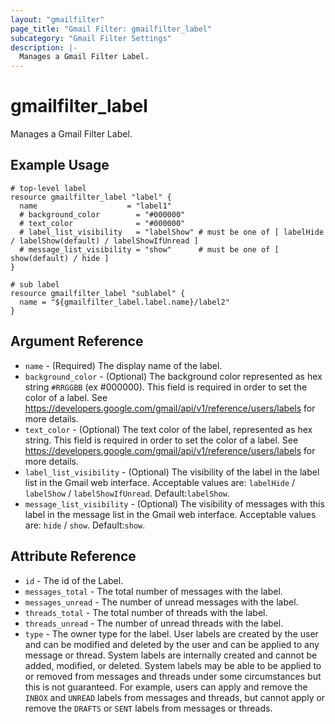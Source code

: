 ```yaml
---
layout: "gmailfilter"
page_title: "Gmail Filter: gmailfilter_label"
subcategory: "Gmail Filter Settings"
description: |-
  Manages a Gmail Filter Label.
---
```


# gmailfilter_label

Manages a Gmail Filter Label.

## Example Usage

```hcl
# top-level label
resource gmailfilter_label "label" {
  name                    = "label1"
  # background_color        = "#000000"
  # text_color              = "#000000"
  # label_list_visibility   = "labelShow" # must be one of [ labelHide / labelShow(default) / labelShowIfUnread ]
  # message_list_visibility = "show"      # must be one of [ show(default) / hide ]
}

# sub label
resource gmailfilter_label "sublabel" {
  name = "${gmailfilter_label.label.name}/label2"
}
```
## Argument Reference

* `name` - (Required) The display name of the label.
* `background_color` - (Optional) The background color represented as hex string `#RRGGBB` (ex #000000). This field is required in order to set the color of a label. See https://developers.google.com/gmail/api/v1/reference/users/labels for more details.
* `text_color` - (Optional) The text color of the label, represented as hex string. This field is required in order to set the color of a label. See https://developers.google.com/gmail/api/v1/reference/users/labels for more details.
* `label_list_visibility` - (Optional) The visibility of the label in the label list in the Gmail web interface. Acceptable values are: `labelHide` / `labelShow` / `labelShowIfUnread`. Default:`labelShow`.
* `message_list_visibility` - (Optional) The visibility of messages with this label in the message list in the Gmail web interface. Acceptable values are: `hide` / `show`. Default:`show`.



## Attribute Reference

* `id` - The id of the Label.
* `messages_total` - The total number of messages with the label.
* `messages_unread` - The number of unread messages with the label.
* `threads_total` - The total number of threads with the label.
* `threads_unread` - The number of unread threads with the label.
* `type` - The owner type for the label. User labels are created by the user and can be modified and deleted by the user and can be applied to any message or thread. System labels are internally created and cannot be added, modified, or deleted. System labels may be able to be applied to or removed from messages and threads under some circumstances but this is not guaranteed. For example, users can apply and remove the `INBOX` and `UNREAD` labels from messages and threads, but cannot apply or remove the `DRAFTS` or `SENT` labels from messages or threads.



